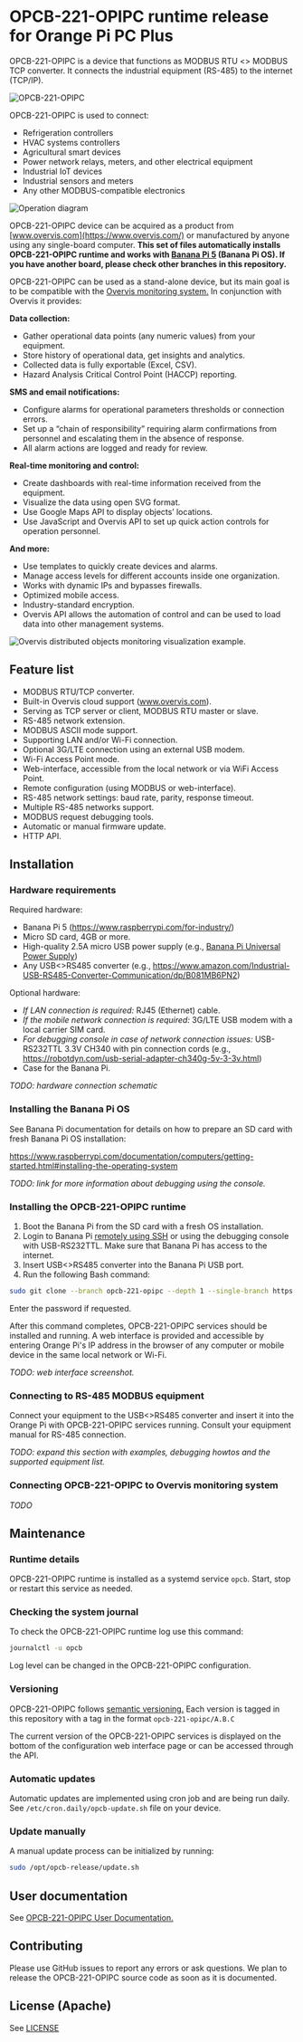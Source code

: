 # OPCB-221-OPIPC runtime release for Orange Pi PC Plus

OPCB-221-OPIPC is a device that functions as MODBUS RTU <> MODBUS TCP converter. It
connects the industrial equipment (RS-485) to the internet (TCP/IP).

![OPCB-221-OPIPC](./docs/en/images/opcb-221.png)

OPCB-221-OPIPC is used to connect:

- Refrigeration controllers
- HVAC systems controllers
- Agricultural smart devices
- Power network relays, meters, and other electrical equipment
- Industrial IoT devices
- Industrial sensors and meters
- Any other MODBUS-compatible electronics

![Operation diagram](./docs/en/images/operation-diagram.svg)

OPCB-221-OPIPC device can be acquired as a product from
[www.overvis.com](https://www.overvis.com/) or manufactured by anyone using any
single-board computer. **This set of files automatically installs OPCB-221-OPIPC
runtime and works with
[Banana Pi 5](https://wiki.banana-pi.org/Banana_Pi_BPI-M5) (Banana Pi OS). If
you have another board, please check other branches in this repository.**

OPCB-221-OPIPC can be used as a stand-alone device, but its main goal is to be
compatible with the [Overvis monitoring system.](https://www.overvis.com/) In
conjunction with Overvis it provides:

**Data collection:**

- Gather operational data points (any numeric values) from your equipment.
- Store history of operational data, get insights and analytics.
- Collected data is fully exportable (Excel, CSV).
- Hazard Analysis Critical Control Point (HACCP) reporting.

**SMS and email notifications:**

- Configure alarms for operational parameters thresholds or connection errors.
- Set up a “chain of responsibility” requiring alarm confirmations from
  personnel and escalating them in the absence of response.
- All alarm actions are logged and ready for review.

**Real-time monitoring and control:**

- Create dashboards with real-time information received from the equipment.
- Visualize the data using open SVG format.
- Use Google Maps API to display objects’ locations.
- Use JavaScript and Overvis API to set up quick action controls for operation
  personnel.

**And more:**

- Use templates to quickly create devices and alarms.
- Manage access levels for different accounts inside one organization.
- Works with dynamic IPs and bypasses firewalls.
- Optimized mobile access.
- Industry-standard encryption.
- Overvis API allows the automation of control and can be used to load data into
  other management systems.

![Overvis distributed objects monitoring visualization example.](./docs/en/images/overvis-display.jpeg)

## Feature list

- MODBUS RTU/TCP converter.
- Built-in Overvis cloud support (www.overvis.com).
- Serving as TCP server or client, MODBUS RTU master or slave.
- RS-485 network extension.
- MODBUS ASCII mode support.
- Supporting LAN and/or Wi-Fi connection.
- Optional 3G/LTE connection using an external USB modem.
- Wi-Fi Access Point mode.
- Web-interface, accessible from the local network or via WiFi Access Point.
- Remote configuration (using MODBUS or web-interface).
- RS-485 network settings: baud rate, parity, response timeout.
- Multiple RS-485 networks support.
- MODBUS request debugging tools.
- Automatic or manual firmware update.
- HTTP API.

## Installation

### Hardware requirements

Required hardware:

- Banana Pi 5 (<https://www.raspberrypi.com/for-industry/>)
- Micro SD card, 4GB or more.
- High-quality 2.5A micro USB power supply (e.g.,
  [Banana Pi Universal Power Supply](https://www.raspberrypi.com/products/raspberry-pi-universal-power-supply/))
- Any USB<>RS485 converter (e.g.,
  <https://www.amazon.com/Industrial-USB-RS485-Converter-Communication/dp/B081MB6PN2>)

Optional hardware:

- _If LAN connection is required:_ RJ45 (Ethernet) cable.
- _If the mobile network connection is required:_ 3G/LTE USB modem with a local
  carrier SIM card.
- _For debugging console in case of network connection issues:_ USB-RS232TTL
  3.3V CH340 with pin connection cords (e.g.,
  <https://robotdyn.com/usb-serial-adapter-ch340g-5v-3-3v.html>)
- Case for the Banana Pi.

_TODO: hardware connection schematic_

### Installing the Banana Pi OS

See Banana Pi documentation for details on how to prepare an SD card with fresh
Banana Pi OS installation:

<https://www.raspberrypi.com/documentation/computers/getting-started.html#installing-the-operating-system>

_TODO: link for more information about debugging using the console._

### Installing the OPCB-221-OPIPC runtime

1. Boot the Banana Pi from the SD card with a fresh OS installation.
2. Login to Banana Pi
   [remotely using SSH](https://www.raspberrypi.com/documentation/computers/remote-access.html#introduction-to-remote-access)
   or using the debugging console with USB-RS232TTL. Make sure that Banana Pi
   has access to the internet.
3. Insert USB<>RS485 converter into the Banana Pi USB port.
4. Run the following Bash command:

```bash
sudo git clone --branch opcb-221-opipc --depth 1 --single-branch https://github.com/overvis/opcb-release.git /opt/opcb-release && sudo /opt/opcb-release/setup.sh
```

Enter the password if requested.

After this command completes, OPCB-221-OPIPC services should be installed and running.
A web interface is provided and accessible by entering Orange Pi's IP address
in the browser of any computer or mobile device in the same local network or
Wi-Fi.

_TODO: web interface screenshot._

### Connecting to RS-485 MODBUS equipment

Connect your equipment to the USB<>RS485 converter and insert it into the
Orange Pi with OPCB-221-OPIPC services running. Consult your equipment manual for
RS-485 connection.

_TODO: expand this section with examples, debugging howtos and the supported
equipment list._

### Connecting OPCB-221-OPIPC to Overvis monitoring system

_TODO_

## Maintenance

### Runtime details

OPCB-221-OPIPC runtime is installed as a systemd service `opcb`. Start, stop or
restart this service as needed.

### Checking the system journal

To check the OPCB-221-OPIPC runtime log use this command:

```bash
journalctl -u opcb
```

Log level can be changed in the OPCB-221-OPIPC configuration.

### Versioning

OPCB-221-OPIPC follows [semantic versioning.](https://semver.org/) Each version is
tagged in this repository with a tag in the format `opcb-221-opipc/A.B.C`

The current version of the OPCB-221-OPIPC services is displayed on the bottom of the
configuration web interface page or can be accessed through the API.

### Automatic updates

Automatic updates are implemented using cron job and are being run daily. See
`/etc/cron.daily/opcb-update.sh` file on your device.

### Update manually

A manual update process can be initialized by running:

```bash
sudo /opt/opcb-release/update.sh
```

## User documentation

See [OPCB-221-OPIPC User Documentation.](./docs/en/README.md)

## Contributing

Please use GitHub issues to report any errors or ask questions. We plan to
release the OPCB-221-OPIPC source code as soon as it is documented.

## License (Apache)

See [LICENSE](./LICENSE)
